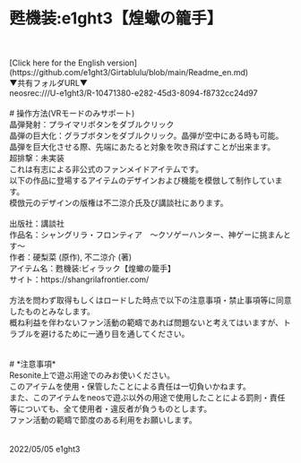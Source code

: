 # 甦機装:e1ght3【煌蠍の籠手】
<br>
<br>
 [Click here for the English version](https://github.com/e1ght3/Girtablulu/blob/main/Readme_en.md)
<br>
▼共有フォルダURL▼<br>
neosrec:///U-e1ght3/R-10471380-e282-45d3-8094-f8732cc24d97<br>
<br>
# 操作方法(VRモードのみサポート)<br>
晶弾発射：プライマリボタンをダブルクリック<br>
晶弾の巨大化：グラブボタンをダブルクリック。晶弾が空中にある時も可能。<br>
晶弾を巨大化させる際、先端にあたると対象を吹き飛ばすことが出来ます。<br>
超排撃：未実装
<br>
これは有志による非公式のファンメイドアイテムです。<br>
以下の作品に登場するアイテムのデザインおよび機能を模倣して制作しています。<br>
模倣元のデザインの版権は不二涼介氏及び講談社にあります。<br>
<br>
出版社：講談社<br>
作品名：シャングリラ・フロンティア　～クソゲーハンター、神ゲーに挑まんとす～<br>
作者：硬梨菜  (原作), 不二涼介 (著)<br>
アイテム名：甦機装:ビィラック【煌蠍の籠手】<br>
サイト：https://shangrilafrontier.com/　<br>
<br>
方法を問わず取得もしくはロードした時点で以下の注意事項・禁止事項等に同意したものとみなします。<br>
概ね利益を伴わないファン活動の範疇であれば問題ないと考えてはいますが、トラブルを避けるために一通り目を通してください。<br>
<br>
<br>
# *注意事項*<br>
Resonite上で遊ぶ用途でのみお使いください。<br>
このアイテムを使用・保管したことによる責任は一切負いかねます。<br>
また、このアイテムをneosで遊ぶ以外の用途で使用したことによる罰則・責任等についても、全て使用者・違反者が負うものとします。<br>
ファン活動の範疇で節度のある利用をお願いします。<br>
<br>
<br>
2022/05/05 e1ght3
